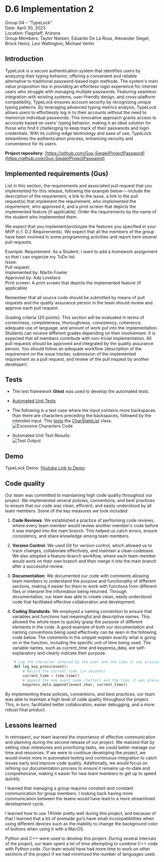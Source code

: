 # D.6 Implementation 2

Group 04 – “TypeLock”\
Date: April 30, 2023\
Location: Flagstaff, Arizona\
Group Members: Taylor Nielsen, Eduardo De La Rosa, Alexander Siegel, Brock Heinz, Levi Watlington, Michael Vertin

## Introduction

TypeLock is a secure authentication system that identifies users by analyzing their typing behavior, offering a convenient and reliable alternative to traditional password-based login methods. The system's main value proposition lies in providing an effortless login experience for internet users who struggle with managing multiple passwords. Featuring seamless integration with existing systems, user-friendly design, and cross-platform compatibility, TypeLock ensures account security by recognizing unique typing patterns. By leveraging advanced typing metrics analysis, TypeLock allows users to effortlessly log in to their accounts without the need to memorize individual passwords. This innovative approach grants access to accounts based on users' typing behavior, making it an ideal solution for those who find it challenging to keep track of their passwords and login credentials. With its cutting-edge technology and ease of use, TypeLock streamlines the authentication process, enhancing security and convenience for its users.

**Project repository**: [https://github.com/Gus-Siegel/ProjectPassword](https://github.com/Gus-Siegel/ProjectPassword)

## Implemented requirements (Gus)

List in this section, the requirements and associated pull request that you implemented for this release, following the example below---include the description of the requirement, a link to the issue,  a link to the pull request(s) that implement the requirement, who implemented the requirement, who approved it, and a print screen that depicts the implemented feature (if applicable). Order the requirements by the name of the student who implemented them.

We expect that you implement/prototype the features you specified in your MVP (c.f. D.2 Requirements). We expect that all the members of the group have been involved in some programming activities and report here several pull requests.

Example:
Requirement: As a Student, I want to add a homework assignment so that I can organize my ToDo list.\
Issue:\
Pull request:\
Implemented by: Martin Fowler\
Approved by: Ada Lovelace\
Print screen: A print screen that depicts the implemented feature (if applicable)

Remember that all source code should be submitted by means of pull requests and the quality assurance person in the team should review and approve each pull request.

Grading criteria (20 points): This section will be evaluated in terms of correctness, completeness, thoroughness, consistency, coherence, adequate use of language, and amount of work put into the implementation. Students can receive different grades depending on their involvement. It is expected that all members contribute with non-trivial implementation. All pull requests should be approved and integrated by the quality assurance person. You should follow an adequate workflow (description of the requirement on the issue tracker, submission of the implemented requirement as a pull request, and review of the pull request by another developer).

## Tests

- The test framework **Gtest** was used to develop the automated tests.

- [Automated Unit Tests](https://github.com/Gus-Siegel/ProjectPassword/blob/main/Current_Release/BackEndServer/automatedTest.cpp)

- The following is a test case where the input contains more backspaces than there are characters preceding the backspaces, followed by the intended input. This [tests](https://github.com/Gus-Siegel/ProjectPassword/blob/main/Current_Release/BackEndServer/automatedTest.cpp) the [CharStateList](https://github.com/Gus-Siegel/ProjectPassword/blob/main/Current_Release/BackEndServer/compare_strings.h) class. \
![Excessive Characters Code](https://cdn.discordapp.com/attachments/856622349516144665/1102317933008539708/CS386_ExcessiveBackspace_TestCode.png)

- Automated Unit Test Results: \
![Test Output](https://cdn.discordapp.com/attachments/856622349516144665/1102323906876031058/CS386_GroupProject_D6.1_TestScreenshot.png)

## Demo

TypeLock Demo: [Youtube Link to Demo](https://youtu.be/C2s3oM5v9yE)

## Code quality

Our team was committed to maintaining high code quality throughout our project. We implemented several policies, conventions, and best practices to ensure that our code was clean, efficient, and easily understood by all team members. Some of the key measures we took included:

1. **Code Reviews**: We established a practice of performing code reviews, where every team member would review another member's code before it was merged into the main branch. This helped us catch errors, ensure consistency, and share knowledge among team members.

2. **Version Control**: We used Git for version control, which allowed us to track changes, collaborate effectively, and maintain a clean codebase. We also adopted a feature-branch workflow, where each team member would work on their own branch and then merge it into the main branch after a successful review.

3. **Documentation**: We documented our code with comments allowing team members to understand the purpose and functionality of different sections, making it easier for them to work with functions from different files or interpret the information being returned. Through documentation, our team was able to create clean, easily understood code that facilitated effective collaboration and development.

4. **Coding Standards**: We employed a naming convention to ensure that variables and functions had meaningful and descriptive names. This allowed the whole team to quickly grasp the purpose of different elements in the code. A good example of both our documentation and naming conventions being used effectively can be seen in the following code below. The comments in the snippet explain exactly what is going on in the function, including the specific unit of time being used. The variable names, such as current_time and keypress_data, are self-explanatory and clearly indicate their purpose.

```Python
    # Log the character entered by the user and the time it was pressed
    def log_key_press(event):
        # Record the current time (in seconds)
        current_time = time.time()
        # Append the key event name (letter) and the time it was pressed
        keypress_data.append([event.char, current_time])
```

By implementing these policies, conventions, and best practices, our team was able to maintain a high level of code quality throughout the project. This, in turn, facilitated better collaboration, easier debugging, and a more robust final product.

## Lessons learned

In retrospect, our team learned the importance of effective communication and planning during the second release of our project. We realized that by setting clear milestones and prioritizing tasks, we could better manage our time and resources. If we were to continue developing the project, we would invest more in automated testing and continuous integration to catch issues early and improve code quality. Additionally, we would focus on refining our documentation process to ensure it remains up-to-date and comprehensive, making it easier for new team members to get up to speed quickly.

I learned that managing a group requires constant and constant communication for group members. I looking back having more communication between the teams would have lead to a more streamlined development cycle.

I learned how to use TKInter pretty well during this project, and because of that I learned that a lot of premade gui’s have small incompatibilities when using different devices such as the inability to change the background color of buttons when using it with a MacOS.

Python and C++ were used to develop this project. During several intervals of the project, our team spent a lot of time attempting to combine C++ code with Python code. Our team would have had more time to work on other sections of the project if we had minimized the number of languages used.
